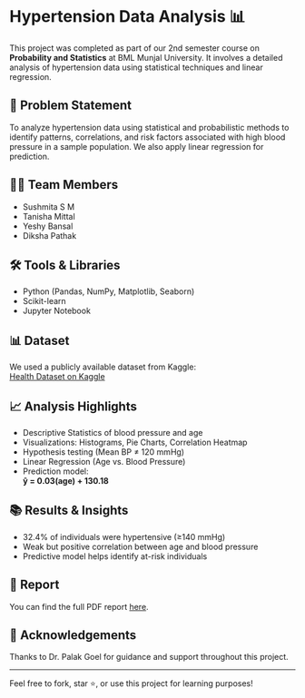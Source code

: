 # Hypertension Data Analysis 📊

This project was completed as part of our 2nd semester course on **Probability and Statistics** at BML Munjal University. It involves a detailed analysis of hypertension data using statistical techniques and linear regression.

## 📌 Problem Statement
To analyze hypertension data using statistical and probabilistic methods to identify patterns, correlations, and risk factors associated with high blood pressure in a sample population. We also apply linear regression for prediction.

## 👩‍💻 Team Members
- Sushmita S M  
- Tanisha Mittal  
- Yeshy Bansal  
- Diksha Pathak

## 🛠 Tools & Libraries
- Python (Pandas, NumPy, Matplotlib, Seaborn)
- Scikit-learn
- Jupyter Notebook

## 📊 Dataset
We used a publicly available dataset from Kaggle:  
[Health Dataset on Kaggle](https://www.kaggle.com/datasets/prosperchuks/health-dataset)

## 📈 Analysis Highlights
- Descriptive Statistics of blood pressure and age
- Visualizations: Histograms, Pie Charts, Correlation Heatmap
- Hypothesis testing (Mean BP ≠ 120 mmHg)
- Linear Regression (Age vs. Blood Pressure)
- Prediction model:  
  **ŷ = 0.03(age) + 130.18**

## 📚 Results & Insights
- 32.4% of individuals were hypertensive (≥140 mmHg)
- Weak but positive correlation between age and blood pressure
- Predictive model helps identify at-risk individuals

## 📄 Report
You can find the full PDF report [here](./Group2_probability_project1_CSE7[1].pdf).

## 🙏 Acknowledgements
Thanks to Dr. Palak Goel for guidance and support throughout this project.

---

Feel free to fork, star ⭐, or use this project for learning purposes!

